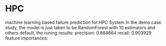 # HPC
machine learning based failure prediction for HPC System
In the demo case study, the model is just taken to be RandomForest with 10 estimators and others default,
the runing results:
precision: 0.884664
recall: 0.903929
feature importances:
